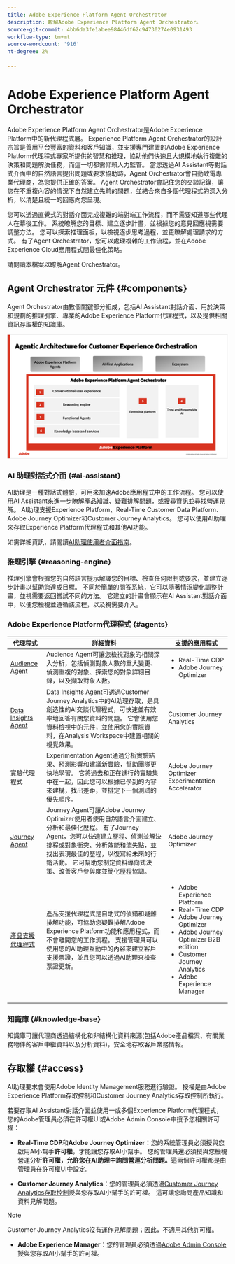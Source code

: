 ```yaml
---
title: Adobe Experience Platform Agent Orchestrator
description: 瞭解Adobe Experience Platform Agent Orchestrator。
source-git-commit: 4bb6da3fe1abee98446df62c94730274e0931493
workflow-type: tm+mt
source-wordcount: '916'
ht-degree: 2%

---
```


# Adobe Experience Platform Agent Orchestrator

Adobe Experience Platform Agent Orchestrator是Adobe Experience Platform中的新代理程式層。 Experience Platform Agent Orchestrator的設計宗旨是善用平台豐富的資料和客戶知識，並支援專門建置的Adobe Experience Platform代理程式專家所提供的智慧和推理，協助他們快速且大規模地執行複雜的決策和問題解決任務，而這一切都需仰賴人力監管。 當您透過AI Assistant等對話式介面中的自然語言提出問題或要求協助時，Agent Orchestrator會自動致電專業代理商，為您提供正確的答案。 Agent Orchestrator會記住您的交談記錄，讓您在不重複內容的情況下自然建立先前的問題，並結合來自多個代理程式的深入分析，以清楚且統一的回應向您呈現。

您可以透過直覺式的對話介面完成複雜的端對端工作流程，而不需要知道哪些代理人在幕後工作。 系統瞭解您的目標、建立逐步計畫，並根據您的意見回應視需要調整方法。 您可以探索推理面板，以檢視逐步思考過程，並更瞭解處理請求的方式。 有了Agent Orchestrator，您可以處理複雜的工作流程，並在Adobe Experience Cloud應用程式間最佳化策略。

請閱讀本檔案以瞭解Agent Orchestrator。

## Agent Orchestrator 元件 {#components}

Agent Orchestrator由數個關鍵部分組成，包括AI Assistant對話介面、用於決策和規劃的推理引擎、專業的Adobe Experience Platform代理程式，以及提供相關資訊存取權的知識庫。

![Agent Orchestrator的行銷架構。](./images/agent-orchestrator/agentic-architecture.png)

### AI 助理對話式介面 {#ai-assistant}

AI助理是一種對話式體驗，可用來加速Adobe應用程式中的工作流程。 您可以使用AI Assistant來進一步瞭解產品知識、疑難排解問題，或搜尋資訊並尋找營運見解。 AI助理支援Experience Platform、Real-Time Customer Data Platform、Adobe Journey Optimizer和Customer Journey Analytics。 您可以使用AI助理來存取Experience Platform代理程式和其他AI功能。

如需詳細資訊，請閱讀[AI助理使用者介面指南](../ai-assistant/ai-assistant-ui.md)。

### 推理引擎 {#reasoning-engine}

推理引擎會根據您的自然語言提示解譯您的目標、檢查任何限制或要求，並建立逐步計畫以幫助您達成目標。 不同於簡單的問答系統，它可以隨著情況變化調整計畫，並視需要返回嘗試不同的方法。 它建立的計畫會顯示在AI Assistant對話介面中，以便您檢視並遵循該流程，以及視需要介入。

### Adobe Experience Platform代理程式 {#agents}

| 代理程式 | 詳細資料 | 支援的應用程式 |
| --- | --- | --- |
| [Audience Agent](audience.md) | Audience Agent可讓您檢視對象的相關深入分析，包括偵測對象人數的重大變更、偵測重複的對象、探索您的對象詳細目錄，以及擷取對象人數。 | <ul><li>Real-Time CDP</li><li>Adobe Journey Optimizer</li></ul> |
| [Data Insights Agent](https://experienceleague.adobe.com/zh-hant/docs/analytics-platform/using/cja-overview/cja-b2c-overview/data-analysis-ai) | Data Insights Agent可透過Customer Journey Analytics中的AI助理存取，是具創造性的AI交談代理程式，可快速並有效率地回答有關您資料的問題。 它會使用您資料檢視中的元件，並使用您的實際資料，在Analysis Workspace中建置相關的視覺效果。 | Customer Journey Analytics |
| 實驗代理程式 | Experimentation Agent通過分析實驗結果、預測影響和建議新實驗，幫助團隊更快地學習。 它將過去和正在進行的實驗集中在一起，因此您可以根據已學到的內容來建構，找出差距，並排定下一個測試的優先順序。 | Adobe Journey Optimizer Experimentation Accelerator |
| [Journey Agent](./ajo-agent-analyze.md) | Journey Agent可讓Adobe Journey Optimizer使用者使用自然語言介面建立、分析和最佳化歷程。 有了Journey Agent，您可以快速建立歷程、偵測並解決排程或對象衝突、分析效能和流失點，並找出表現最佳的歷程，以復寫給未來的行銷活動。 它可幫助您制定資料導向式決策、改善客戶參與度並簡化歷程協調。 | Adobe Journey Optimizer |
| [產品支援代理程式](https://experienceleague.adobe.com/zh-hant/docs/experience-platform/ai-assistant/new-features/customer-support) | 產品支援代理程式是自助式的偵錯和疑難排解功能，可協助您疑難排解Adobe Experience Platform功能和應用程式，而不會離開您的工作流程。 支援管理員可以使用您的AI助理互動中的內容來建立客戶支援票證，並且您可以透過AI助理來檢查票證更新。 | <ul><li>Adobe Experience Platform</li><li>Real-Time CDP</li><li>Adobe Journey Optimizer</li><li>Adobe Journey Optimizer B2B edition</li><li>Customer Journey Analytics</li><li>Adobe Experience Manager</li></ul> |

### 知識庫 {#knowledge-base}

知識庫可讓代理商透過結構化和非結構化資料來源(包括Adobe產品檔案、有關業務物件的客戶中繼資料以及分析資料)，安全地存取客戶業務情報。

## 存取權 {#access}

AI助理要求會使用Adobe Identity Management服務進行驗證。 授權是由Adobe Experience Platform存取控制和Customer Journey Analytics存取控制所執行。

若要存取AI Assistant對話介面並使用一或多個Experience Platform代理程式，您的Adobe管理員必須在許可權UI或Adobe Admin Console中授予您相關許可權：

* **Real-Time CDP**&#x200B;和&#x200B;**Adobe Journey Optimizer**：您的系統管理員必須授與您啟用AI小幫手&#x200B;**許可權**，才能讓您存取AI小幫手。 您的管理員還必須授與您檢視營運分析&#x200B;**許可權，允許您在AI助理中詢問營運分析問題。**&#x200B;這兩個許可權都是由管理員在許可權UI中設定。

* **Customer Journey Analytics**：您的管理員必須透過[Customer Journey Analytics存取控制](https://experienceleague.adobe.com/zh-hant/docs/analytics-platform/using/technotes/access-control)授與您存取AI小幫手的許可權。 這可讓您詢問產品知識和資料見解問題。

>[!NOTE]
>
>Customer Journey Analytics沒有運作見解問題；因此，不適用其他許可權。

* **Adobe Experience Manager**：您的管理員必須透過[Adobe Admin Console](https://helpx.adobe.com/tw/enterprise/using/admin-console.html)授與您存取AI小幫手的許可權。

